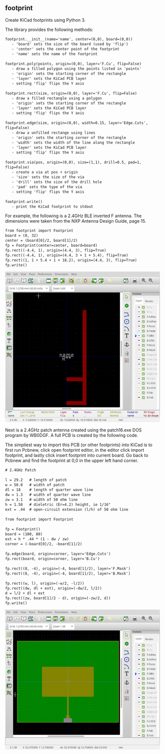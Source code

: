 
## footprint

Create KiCad footprints using Python 3.

The library provides the following methods:

```
footprint.__init__(name='name', center=(0,0), board=(0,0))
   - 'board' sets the size of the board (used by 'flip')
   - 'center' sets the center point of the footprint
   - 'name' sets the name of the footprint

footprint.poly(points, origin=(0,0), layer='F.Cu', flip=False)
   - draw a filled polygon using the points listed in 'points'
   - 'origin' sets the starting corner of the rectangle
   - 'layer' sets the KiCad PCB layer 
   - setting 'flip' flips the Y axis

footprint.rect(size, origin=(0,0), layer='F.Cu', flip=False)
   - draw a filled rectangle using a polygon
   - 'origin' sets the starting corner of the rectangle
   - 'layer' sets the KiCad PCB layer 
   - setting 'flip' flips the Y axis

footprint.edge(size, origin=(0,0), width=0.15, layer='Edge.Cuts', flip=False)
   - draw a unfilled rectange using lines
   - 'origin' sets the starting corner of the rectangle
   - 'width' sets the width of the line along the rectangle
   - 'layer' sets the KiCad PCB layer 
   - setting 'flip' flips the Y axis

footprint.via(pos, origin=(0,0), size=(1,1), drill=0.5, pad=1, flip=False)
   - create a via at pos + origin
   - 'size' sets the size of the via
   - 'drill' sets the size of the drill hole
   - 'pad' sets the type of the via
   - setting 'flip' flips the Y axis

footprint.write()
   - print the KiCad footprint to stdout
```

For example, the following is a 2.4GHz BLE inverted F antenna.  The dimensions
were taken from the NXP Antenna Design Guide, page 15.

```
from footprint import Footprint
board = (0, 32)
center = (board[0]/2, board[1]/2)
fp = Footprint(center=center, board=board)
fp.rect((-4.4, 1), origin=(4.4, 3), flip=True)
fp.rect((-4.4, 1), origin=(4.4, 3 + 1 + 5.4), flip=True)
fp.rect((1, 1 + 5.4 + 1 + 18.2), origin=(4.4, 3), flip=True)
fp.write()
```
![](invertedf.png)

Next is a 2.4GHz patch antenna created using
the patch16.exe DOS program by WB0DGF.  A full PCB
is created by the following code.  

The simpliest way
to import this PCB (or other footprints) into KiCad
is to first run Pcbnew, click open footprint
editor, in the editor click import footprint, and
lastly click insert footprint into current board.
Go back to Pcbnew and find the footprint at 0,0 in the 
upper left hand corner. 

```
# 2.4GHz Patch

l = 29.2   # length of patch
w = 50.8   # width of patch
dl = 18    # length of quarter wave line
dw = 1.3   # width of quarter wave line
zw = 3.1   # width of 50 ohm line
h = 1.58   # dieletric (Er=4.2) height, ie 1/16"
ext = .44  # open-circuit extension (l/h) of 50 ohm line

from footprint import Footprint

fp = Footprint()
board = (100, 80)
ext = h * .44 * (1 - dw / zw) 
corner = (-board[0]/2, -board[1]/2)

fp.edge(board, origin=corner, layer='Edge.Cuts')
fp.rect(board, origin=corner, layer='B.Cu')

fp.rect((8, -4), origin=(-4, board[1]/2), layer='F.Mask')
fp.rect((8, -4), origin=(-4, board[1]/2), layer='B.Mask')

fp.rect((w, l), origin=(-w/2, -l/2))
fp.rect((dw, dl + ext), origin=(-dw/2, l/2))
d = l/2 + dl + ext 
fp.rect((zw, board[1]/2 - d), origin=(-zw/2, d))
fp.write()
```
![](patch.png)





